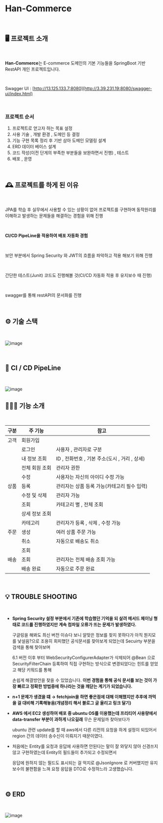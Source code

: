 # Han-Commerce

<br>

## 🖥️ 프로젝트 소개
<br>

**Han-Commerce**는 E-commerce 도메인의 기본 기능들을 SpringBoot 기반 RestAPI 개인 프로젝트입니다.

<br>

Swagger UI : [http://13.125.133.7:8080](http://3.39.231.19:8080/swagger-ui/index.html)

<br>

### 프로젝트 순서

1. 프로젝트로 얻고자 하는 목표 설정
2. 사용 기술 , 개발 환경 , 도메인 등 결정
3. 기능 구현 목록 정리 후 기반 삼아 도메인 모델링 설계
4. ERD 데이터 베이스 설계
5. 코드 작성(이전 단게의 부족한 부분들을 보완하면서 진행) , 테스트
6. 배포 , 운영
  
<br>

## 🕰️ 프로젝트를 하게 된 이유 
<br>

JPA를 학습 후 실무에서 사용할 수 있는 상황이 없어 프로젝트를 구현하며 동작원리를 이해하고 발생하는 문제들을 해결하는 경험을 위해 진행

<br>

**CI/CD PipeLine을 적용하여 배포 자동화 경험** 

<br>

보안 부분에서 Spring Security 와 JWT의 흐름을 파악하고 적용 해보기 위해 진행

<br>

간단한 테스트(Junit) 코드도 진행해볼 것(CI/CD 자동화 적용 후 유지보수 때 진행)

<br>

swagger를 통해 restAPI의 문서화를 진행


<br>

## ⚙️ 기술 스택

<br>

![image](https://github.com/gkstjr/han-commerce/assets/99389922/474d243e-934c-407c-9487-dccbcf230196)

<br>

## 📌 CI / CD PipeLine

<br>

![image](https://github.com/gkstjr/han-commerce/assets/99389922/68f379d1-a34e-4ff0-937b-9e78cc842b04)

## 🧑‍🤝‍🧑 기능 소개
 
<br>

| 구분 | 주 기능 | 참고 |
|---|---|---|
| 고객 | 회원가입 |     |
|   |  로그인  | 사용자 , 관리자로 구분 | 
|   | 내 정보 조회 | ID , 전화번호 , 기본 주소(도시 , 거리 , 상세) |
|   | 전체 회원 조회  | 관리자 권한  |
|   | 수정  | 사용자는 자신의 아이디 수정 가능  |
| 상품 |  등록 | 관리자는 상품 등록 가능(카테고리 필수 입력) |
|   | 수정 및 삭제 | 관리자 가능 |
|   | 조회 | 카테고리 별 , 전체 조회 |
|   | 상세 정보 조회 |   |
|   | 카테고리  | 관리자가 등록 , 삭제 , 수정 가능 |
|주문| 생성 | 여러 상품 주문 가능 |
|   | 취소  | 자동으로 배송도 취소 |
|   | 조회  |   |
|배송| 조회 | 관리자는 전체 배송 조회 가능  |
|   | 배송 완료 | 자동으로 주문 완료 |

<br>


## 💡 TROUBLE SHOOTING

<br>

* **Spring Security 설정 부분에서 기존에 학습했던 기억을 되 살려 메서드 체이닝 형태로 코드를 진행하였지만 계속 컴파일 오류가 뜨는 문제가 발생하였다.**

  구글링을 해봐도 최신 버전 이슈다 보니 알맞은 정보를 찾지 못하다가 아직 뭔지모를 낯설음?으로 조용히 회피했던 공식문서를 찾아보게 되었는데 Secuirty 부분을 검색을 통해 찾아보며

  6.1 버전 이후 부터 WebSecurityConfigurerAdapter가 삭제되어 @Bean 으로 SecurityFilterChain 등록하여 직접 구현하는 방식으로 변경되었다는 힌트를 얻었고 해당 키워드를 통해
  
  손쉽게 해결방안을 찾을 수 있었습니다. **이번 경험을 통해 공식 문서를 보는 것이 가장 빠르고 정확한 방법중에 하나라는 것을 깨닫는 계기가 되었습니다.**

* **n+1 문제가 생겼을 떄 → fetchjoin을 하면 좋은점에 대해 이해했지만 추후에 까먹을 걸 대비해 기록해놓음(개념정리 해서 블로그 글 올리고 링크 달기)**

* **AWS 에서 EC2 생성하여 배포 중 ubuntu OS를 이용했는데 프리티어 사용량에서 data-transfer 부분이 과하게 나오길래** 무슨 문제일까 찾아보다가
  
  ubuntu 관련 update를 할 때 aws에서 다른 리전의 요청을 하게 설정이 되있어서 region 간의 데이터 송수신이 이뤄지기 때문이였다.

* 처음에는 Entity를 요청과 응답에 사용하면 안된다는 말이 잘 와닿지 않아 신경쓰지 않고 구현하였는데 Entity의 필드들이 추가되고 수정되면서 

  응답에 원하지 않는 필드도 표시되는 걸 억지로 @JsonIgnore 로 커버했지만 유지보수의 불편함을 느껴 요청 응답을 DTO로 수정하느라 고생했습니다.
  
<br>

## ⚙️ ERD 

<br>

![image](https://github.com/gkstjr/han-commerce/assets/99389922/95e7e103-3542-4bf9-8f77-853560f11703)



